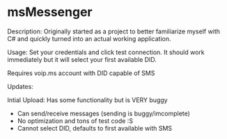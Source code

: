 # msMessenger

Description:
Originally started as a project to better familiarize myself with C# and quickly turned into an actual working application. 

Usage:
Set your credentials and click test connection. It should work immediately but it will select your first available DID. 

Requires voip.ms account with DID capable of SMS

Updates:

Intial Upload: Has some functionality but is VERY buggy
- Can send/receive messages (sending is buggy/imcomplete)
- No optimization and tons of test code :S
- Cannot select DID, defaults to first available with SMS
